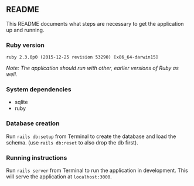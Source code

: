 ## README

This README documents what steps are necessary to get the application up and
running.

### Ruby version

`ruby 2.3.0p0 (2015-12-25 revision 53290) [x86_64-darwin15]`

*Note: The application should run with other, earlier versions of Ruby as well.*

### System dependencies

* sqlite
* ruby

### Database creation

Run `rails db:setup` from Terminal to create the database and load the schema.
(use `rails db:reset` to also drop the db first).

### Running instructions

Run `rails server` from Terminal to run the application in development. This
will serve the application at `localhost:3000`.
